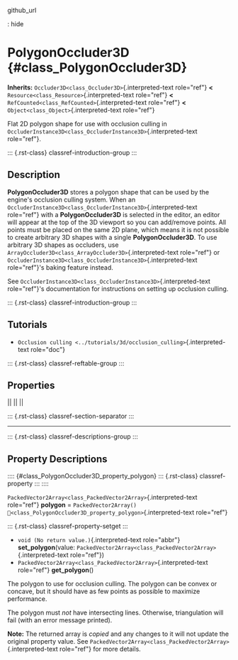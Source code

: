 github_url

:   hide

# PolygonOccluder3D {#class_PolygonOccluder3D}

**Inherits:** `Occluder3D<class_Occluder3D>`{.interpreted-text
role="ref"} **\<** `Resource<class_Resource>`{.interpreted-text
role="ref"} **\<** `RefCounted<class_RefCounted>`{.interpreted-text
role="ref"} **\<** `Object<class_Object>`{.interpreted-text role="ref"}

Flat 2D polygon shape for use with occlusion culling in
`OccluderInstance3D<class_OccluderInstance3D>`{.interpreted-text
role="ref"}.

::: {.rst-class}
classref-introduction-group
:::

## Description

**PolygonOccluder3D** stores a polygon shape that can be used by the
engine\'s occlusion culling system. When an
`OccluderInstance3D<class_OccluderInstance3D>`{.interpreted-text
role="ref"} with a **PolygonOccluder3D** is selected in the editor, an
editor will appear at the top of the 3D viewport so you can add/remove
points. All points must be placed on the same 2D plane, which means it
is not possible to create arbitrary 3D shapes with a single
**PolygonOccluder3D**. To use arbitrary 3D shapes as occluders, use
`ArrayOccluder3D<class_ArrayOccluder3D>`{.interpreted-text role="ref"}
or `OccluderInstance3D<class_OccluderInstance3D>`{.interpreted-text
role="ref"}\'s baking feature instead.

See `OccluderInstance3D<class_OccluderInstance3D>`{.interpreted-text
role="ref"}\'s documentation for instructions on setting up occlusion
culling.

::: {.rst-class}
classref-introduction-group
:::

## Tutorials

- `Occlusion culling <../tutorials/3d/occlusion_culling>`{.interpreted-text
  role="doc"}

::: {.rst-class}
classref-reftable-group
:::

## Properties

||
||
||

::: {.rst-class}
classref-section-separator
:::

------------------------------------------------------------------------

::: {.rst-class}
classref-descriptions-group
:::

## Property Descriptions

:::: {#class_PolygonOccluder3D_property_polygon}
::: {.rst-class}
classref-property
:::
::::

`PackedVector2Array<class_PackedVector2Array>`{.interpreted-text
role="ref"} **polygon** = `PackedVector2Array()`
`🔗<class_PolygonOccluder3D_property_polygon>`{.interpreted-text
role="ref"}

::: {.rst-class}
classref-property-setget
:::

- `void (No return value.)`{.interpreted-text role="abbr"}
  **set_polygon**(value:
  `PackedVector2Array<class_PackedVector2Array>`{.interpreted-text
  role="ref"})
- `PackedVector2Array<class_PackedVector2Array>`{.interpreted-text
  role="ref"} **get_polygon**()

The polygon to use for occlusion culling. The polygon can be convex or
concave, but it should have as few points as possible to maximize
performance.

The polygon must *not* have intersecting lines. Otherwise, triangulation
will fail (with an error message printed).

**Note:** The returned array is *copied* and any changes to it will not
update the original property value. See
`PackedVector2Array<class_PackedVector2Array>`{.interpreted-text
role="ref"} for more details.
